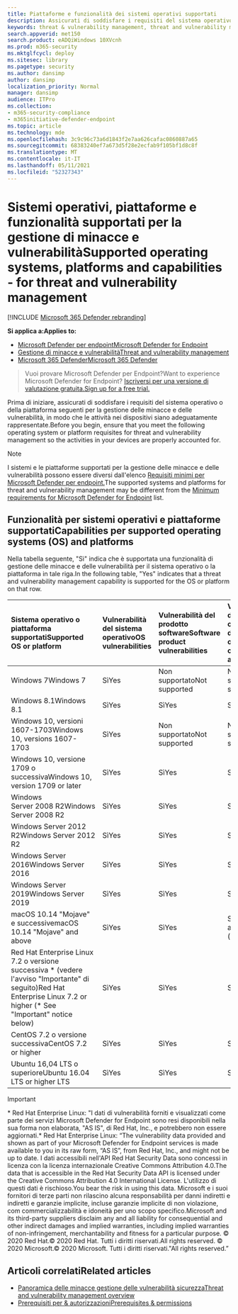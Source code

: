 ```yaml
---
title: Piattaforme e funzionalità dei sistemi operativi supportati
description: Assicurati di soddisfare i requisiti del sistema operativo o della piattaforma per la gestione delle minacce e delle vulnerabilità, in modo che le attività in tutti i dispositivi siano adeguatamente rappresentate.
keywords: threat & vulnerability management, threat and vulnerability management, operating system, platform requirements, prerequisites, Microsoft Defender for Endpoint-tvm supported os, Microsoft Defender for Endpoint-tvm, supported operating systems, supported platforms, linux support, mac support
search.appverid: met150
search.product: eADQiWindows 10XVcnh
ms.prod: m365-security
ms.mktglfcycl: deploy
ms.sitesec: library
ms.pagetype: security
ms.author: dansimp
author: dansimp
localization_priority: Normal
manager: dansimp
audience: ITPro
ms.collection:
- m365-security-compliance
- m365initiative-defender-endpoint
ms.topic: article
ms.technology: mde
ms.openlocfilehash: 3c9c96c73a6d1843f2e7aa626cafac0860887a65
ms.sourcegitcommit: 68383240ef7a673d5f28e2ecfab9f105bf1d8c8f
ms.translationtype: MT
ms.contentlocale: it-IT
ms.lasthandoff: 05/11/2021
ms.locfileid: "52327343"
---
```

# <a name="supported-operating-systems-platforms-and-capabilities---for-threat-and-vulnerability-management"></a><span data-ttu-id="ff174-104">Sistemi operativi, piattaforme e funzionalità supportati per la gestione di minacce e vulnerabilità</span><span class="sxs-lookup"><span data-stu-id="ff174-104">Supported operating systems, platforms and capabilities - for threat and vulnerability management</span></span>

[!INCLUDE [Microsoft 365 Defender rebranding](../../includes/microsoft-defender.md)]

<span data-ttu-id="ff174-105">**Si applica a:**</span><span class="sxs-lookup"><span data-stu-id="ff174-105">**Applies to:**</span></span>

- [<span data-ttu-id="ff174-106">Microsoft Defender per endpoint</span><span class="sxs-lookup"><span data-stu-id="ff174-106">Microsoft Defender for Endpoint</span></span>](https://go.microsoft.com/fwlink/?linkid=2154037)
- [<span data-ttu-id="ff174-107">Gestione di minacce e vulnerabilità</span><span class="sxs-lookup"><span data-stu-id="ff174-107">Threat and vulnerability management</span></span>](next-gen-threat-and-vuln-mgt.md)
- [<span data-ttu-id="ff174-108">Microsoft 365 Defender</span><span class="sxs-lookup"><span data-stu-id="ff174-108">Microsoft 365 Defender</span></span>](https://go.microsoft.com/fwlink/?linkid=2118804)

><span data-ttu-id="ff174-109">Vuoi provare Microsoft Defender per Endpoint?</span><span class="sxs-lookup"><span data-stu-id="ff174-109">Want to experience Microsoft Defender for Endpoint?</span></span> [<span data-ttu-id="ff174-110">Iscriversi per una versione di valutazione gratuita.</span><span class="sxs-lookup"><span data-stu-id="ff174-110">Sign up for a free trial.</span></span>](https://www.microsoft.com/microsoft-365/windows/microsoft-defender-atp?ocid=docs-wdatp-portaloverview-abovefoldlink)

<span data-ttu-id="ff174-111">Prima di iniziare, assicurati di soddisfare i requisiti del sistema operativo o della piattaforma seguenti per la gestione delle minacce e delle vulnerabilità, in modo che le attività nei dispositivi siano adeguatamente rappresentate.</span><span class="sxs-lookup"><span data-stu-id="ff174-111">Before you begin, ensure that you meet the following operating system or platform requisites for threat and vulnerability management so the activities in your devices are properly accounted for.</span></span>

>[!NOTE]
><span data-ttu-id="ff174-112">I sistemi e le piattaforme supportati per la gestione delle minacce e delle vulnerabilità possono essere diversi dall'elenco [Requisiti minimi per Microsoft Defender per endpoint.](minimum-requirements.md)</span><span class="sxs-lookup"><span data-stu-id="ff174-112">The supported systems and platforms for threat and vulnerability management may be different from the [Minimum requirements for Microsoft Defender for Endpoint](minimum-requirements.md) list.</span></span>

## <a name="capabilities-per-supported-operating-systems-os-and-platforms"></a><span data-ttu-id="ff174-113">Funzionalità per sistemi operativi e piattaforme supportati</span><span class="sxs-lookup"><span data-stu-id="ff174-113">Capabilities per supported operating systems (OS) and platforms</span></span>

<span data-ttu-id="ff174-114">Nella tabella seguente, "Sì" indica che è supportata una funzionalità di gestione delle minacce e delle vulnerabilità per il sistema operativo o la piattaforma in tale riga.</span><span class="sxs-lookup"><span data-stu-id="ff174-114">In the following table, "Yes" indicates that a threat and vulnerability management capability is supported for the OS or platform on that row.</span></span>

<span data-ttu-id="ff174-115">Sistema operativo o piattaforma supportati</span><span class="sxs-lookup"><span data-stu-id="ff174-115">Supported OS or platform</span></span> | <span data-ttu-id="ff174-116">Vulnerabilità del sistema operativo</span><span class="sxs-lookup"><span data-stu-id="ff174-116">OS vulnerabilities</span></span> | <span data-ttu-id="ff174-117">Vulnerabilità del prodotto software</span><span class="sxs-lookup"><span data-stu-id="ff174-117">Software product vulnerabilities</span></span> | <span data-ttu-id="ff174-118">Valutazione della configurazione del sistema operativo</span><span class="sxs-lookup"><span data-stu-id="ff174-118">OS configuration assessment</span></span> | <span data-ttu-id="ff174-119">Valutazione della configurazione dei controlli di sicurezza</span><span class="sxs-lookup"><span data-stu-id="ff174-119">Security controls configuration assessment</span></span> | <span data-ttu-id="ff174-120">Valutazione della configurazione del prodotto software</span><span class="sxs-lookup"><span data-stu-id="ff174-120">Software product configuration assessment</span></span>
:---|:---|:---|:---|:---|:---
<span data-ttu-id="ff174-121">Windows 7</span><span class="sxs-lookup"><span data-stu-id="ff174-121">Windows 7</span></span> | <span data-ttu-id="ff174-122">Sì</span><span class="sxs-lookup"><span data-stu-id="ff174-122">Yes</span></span> | <span data-ttu-id="ff174-123">Non supportato</span><span class="sxs-lookup"><span data-stu-id="ff174-123">Not supported</span></span> | <span data-ttu-id="ff174-124">Non supportato</span><span class="sxs-lookup"><span data-stu-id="ff174-124">Not supported</span></span> | <span data-ttu-id="ff174-125">Non supportato</span><span class="sxs-lookup"><span data-stu-id="ff174-125">Not supported</span></span> | <span data-ttu-id="ff174-126">Non supportato</span><span class="sxs-lookup"><span data-stu-id="ff174-126">Not supported</span></span>
<span data-ttu-id="ff174-127">Windows 8.1</span><span class="sxs-lookup"><span data-stu-id="ff174-127">Windows 8.1</span></span> | <span data-ttu-id="ff174-128">Sì</span><span class="sxs-lookup"><span data-stu-id="ff174-128">Yes</span></span> | <span data-ttu-id="ff174-129">Sì</span><span class="sxs-lookup"><span data-stu-id="ff174-129">Yes</span></span> | <span data-ttu-id="ff174-130">Sì</span><span class="sxs-lookup"><span data-stu-id="ff174-130">Yes</span></span> | <span data-ttu-id="ff174-131">Sì</span><span class="sxs-lookup"><span data-stu-id="ff174-131">Yes</span></span>| <span data-ttu-id="ff174-132">Sì</span><span class="sxs-lookup"><span data-stu-id="ff174-132">Yes</span></span>
<span data-ttu-id="ff174-133">Windows 10, versioni 1607-1703</span><span class="sxs-lookup"><span data-stu-id="ff174-133">Windows 10, versions 1607-1703</span></span> | <span data-ttu-id="ff174-134">Sì</span><span class="sxs-lookup"><span data-stu-id="ff174-134">Yes</span></span>  | <span data-ttu-id="ff174-135">Non supportato</span><span class="sxs-lookup"><span data-stu-id="ff174-135">Not supported</span></span> | <span data-ttu-id="ff174-136">Non supportato</span><span class="sxs-lookup"><span data-stu-id="ff174-136">Not supported</span></span> | <span data-ttu-id="ff174-137">Non supportato</span><span class="sxs-lookup"><span data-stu-id="ff174-137">Not supported</span></span> | <span data-ttu-id="ff174-138">Non supportato</span><span class="sxs-lookup"><span data-stu-id="ff174-138">Not supported</span></span>
<span data-ttu-id="ff174-139">Windows 10, versione 1709 o successiva</span><span class="sxs-lookup"><span data-stu-id="ff174-139">Windows 10, version 1709 or later</span></span> | <span data-ttu-id="ff174-140">Sì</span><span class="sxs-lookup"><span data-stu-id="ff174-140">Yes</span></span> | <span data-ttu-id="ff174-141">Sì</span><span class="sxs-lookup"><span data-stu-id="ff174-141">Yes</span></span> | <span data-ttu-id="ff174-142">Sì</span><span class="sxs-lookup"><span data-stu-id="ff174-142">Yes</span></span> | <span data-ttu-id="ff174-143">Sì</span><span class="sxs-lookup"><span data-stu-id="ff174-143">Yes</span></span> | <span data-ttu-id="ff174-144">Sì</span><span class="sxs-lookup"><span data-stu-id="ff174-144">Yes</span></span>
<span data-ttu-id="ff174-145">Windows Server 2008 R2</span><span class="sxs-lookup"><span data-stu-id="ff174-145">Windows Server 2008 R2</span></span> | <span data-ttu-id="ff174-146">Sì</span><span class="sxs-lookup"><span data-stu-id="ff174-146">Yes</span></span> | <span data-ttu-id="ff174-147">Sì</span><span class="sxs-lookup"><span data-stu-id="ff174-147">Yes</span></span> | <span data-ttu-id="ff174-148">Sì</span><span class="sxs-lookup"><span data-stu-id="ff174-148">Yes</span></span> | <span data-ttu-id="ff174-149">Sì</span><span class="sxs-lookup"><span data-stu-id="ff174-149">Yes</span></span> | <span data-ttu-id="ff174-150">Sì</span><span class="sxs-lookup"><span data-stu-id="ff174-150">Yes</span></span>
<span data-ttu-id="ff174-151">Windows Server 2012 R2</span><span class="sxs-lookup"><span data-stu-id="ff174-151">Windows Server 2012 R2</span></span> | <span data-ttu-id="ff174-152">Sì</span><span class="sxs-lookup"><span data-stu-id="ff174-152">Yes</span></span> | <span data-ttu-id="ff174-153">Sì</span><span class="sxs-lookup"><span data-stu-id="ff174-153">Yes</span></span> | <span data-ttu-id="ff174-154">Sì</span><span class="sxs-lookup"><span data-stu-id="ff174-154">Yes</span></span> | <span data-ttu-id="ff174-155">Sì</span><span class="sxs-lookup"><span data-stu-id="ff174-155">Yes</span></span> | <span data-ttu-id="ff174-156">Sì</span><span class="sxs-lookup"><span data-stu-id="ff174-156">Yes</span></span>
<span data-ttu-id="ff174-157">Windows Server 2016</span><span class="sxs-lookup"><span data-stu-id="ff174-157">Windows Server 2016</span></span> | <span data-ttu-id="ff174-158">Sì</span><span class="sxs-lookup"><span data-stu-id="ff174-158">Yes</span></span> | <span data-ttu-id="ff174-159">Sì</span><span class="sxs-lookup"><span data-stu-id="ff174-159">Yes</span></span> | <span data-ttu-id="ff174-160">Sì</span><span class="sxs-lookup"><span data-stu-id="ff174-160">Yes</span></span> | <span data-ttu-id="ff174-161">Sì</span><span class="sxs-lookup"><span data-stu-id="ff174-161">Yes</span></span> | <span data-ttu-id="ff174-162">Sì</span><span class="sxs-lookup"><span data-stu-id="ff174-162">Yes</span></span>
<span data-ttu-id="ff174-163">Windows Server 2019</span><span class="sxs-lookup"><span data-stu-id="ff174-163">Windows Server 2019</span></span> | <span data-ttu-id="ff174-164">Sì</span><span class="sxs-lookup"><span data-stu-id="ff174-164">Yes</span></span> | <span data-ttu-id="ff174-165">Sì</span><span class="sxs-lookup"><span data-stu-id="ff174-165">Yes</span></span> | <span data-ttu-id="ff174-166">Sì</span><span class="sxs-lookup"><span data-stu-id="ff174-166">Yes</span></span> | <span data-ttu-id="ff174-167">Sì</span><span class="sxs-lookup"><span data-stu-id="ff174-167">Yes</span></span> | <span data-ttu-id="ff174-168">Sì</span><span class="sxs-lookup"><span data-stu-id="ff174-168">Yes</span></span>
<span data-ttu-id="ff174-169">macOS 10.14 "Mojave" e successive</span><span class="sxs-lookup"><span data-stu-id="ff174-169">macOS 10.14 "Mojave" and above</span></span> | <span data-ttu-id="ff174-170">Sì</span><span class="sxs-lookup"><span data-stu-id="ff174-170">Yes</span></span> | <span data-ttu-id="ff174-171">Sì</span><span class="sxs-lookup"><span data-stu-id="ff174-171">Yes</span></span> | <span data-ttu-id="ff174-172">Sì \( anteprima\)</span><span class="sxs-lookup"><span data-stu-id="ff174-172">Yes \(preview\)</span></span> | <span data-ttu-id="ff174-173">Sì \( anteprima\)</span><span class="sxs-lookup"><span data-stu-id="ff174-173">Yes \(preview\)</span></span> | <span data-ttu-id="ff174-174">Sì \( anteprima\)</span><span class="sxs-lookup"><span data-stu-id="ff174-174">Yes \(preview\)</span></span>
<span data-ttu-id="ff174-175">Red Hat Enterprise Linux 7.2 o versione successiva \* (vedere l'avviso "Importante" di seguito)</span><span class="sxs-lookup"><span data-stu-id="ff174-175">Red Hat Enterprise Linux 7.2 or higher (\* See "Important" notice below)</span></span> | <span data-ttu-id="ff174-176">Sì</span><span class="sxs-lookup"><span data-stu-id="ff174-176">Yes</span></span> | <span data-ttu-id="ff174-177">Sì</span><span class="sxs-lookup"><span data-stu-id="ff174-177">Yes</span></span> | <span data-ttu-id="ff174-178">Sì</span><span class="sxs-lookup"><span data-stu-id="ff174-178">Yes</span></span> | <span data-ttu-id="ff174-179">Sì</span><span class="sxs-lookup"><span data-stu-id="ff174-179">Yes</span></span> | <span data-ttu-id="ff174-180">Sì</span><span class="sxs-lookup"><span data-stu-id="ff174-180">Yes</span></span>
<span data-ttu-id="ff174-181">CentOS 7.2 o versione successiva</span><span class="sxs-lookup"><span data-stu-id="ff174-181">CentOS 7.2 or higher</span></span> | <span data-ttu-id="ff174-182">Sì</span><span class="sxs-lookup"><span data-stu-id="ff174-182">Yes</span></span> | <span data-ttu-id="ff174-183">Sì</span><span class="sxs-lookup"><span data-stu-id="ff174-183">Yes</span></span> | <span data-ttu-id="ff174-184">Sì</span><span class="sxs-lookup"><span data-stu-id="ff174-184">Yes</span></span> | <span data-ttu-id="ff174-185">Sì</span><span class="sxs-lookup"><span data-stu-id="ff174-185">Yes</span></span> | <span data-ttu-id="ff174-186">Sì</span><span class="sxs-lookup"><span data-stu-id="ff174-186">Yes</span></span>
<span data-ttu-id="ff174-187">Ubuntu 16,04 LTS o superiore</span><span class="sxs-lookup"><span data-stu-id="ff174-187">Ubuntu 16.04 LTS or higher LTS</span></span> | <span data-ttu-id="ff174-188">Sì</span><span class="sxs-lookup"><span data-stu-id="ff174-188">Yes</span></span> | <span data-ttu-id="ff174-189">Sì</span><span class="sxs-lookup"><span data-stu-id="ff174-189">Yes</span></span> | <span data-ttu-id="ff174-190">Sì</span><span class="sxs-lookup"><span data-stu-id="ff174-190">Yes</span></span> | <span data-ttu-id="ff174-191">Sì</span><span class="sxs-lookup"><span data-stu-id="ff174-191">Yes</span></span> | <span data-ttu-id="ff174-192">Sì</span><span class="sxs-lookup"><span data-stu-id="ff174-192">Yes</span></span>

>[!IMPORTANT]
> <span data-ttu-id="ff174-193">\* Red Hat Enterprise Linux: "I dati di vulnerabilità forniti e visualizzati come parte dei servizi Microsoft Defender for Endpoint sono resi disponibili nella sua forma non elaborata, "AS IS", di Red Hat, Inc., e potrebbero non essere aggiornati.</span><span class="sxs-lookup"><span data-stu-id="ff174-193">\* Red Hat Enterprise Linux: “The vulnerability data provided and shown as part of your Microsoft Defender for Endpoint services is made available to you in its raw form, “AS IS”, from Red Hat, Inc., and might not be up to date.</span></span> <span data-ttu-id="ff174-194">I dati accessibili nell'API Red Hat Security Data sono concessi in licenza con la licenza internazionale Creative Commons Attribution 4.0.</span><span class="sxs-lookup"><span data-stu-id="ff174-194">The data that is accessible in the Red Hat Security Data API is licensed under the Creative Commons Attribution 4.0 International License.</span></span> <span data-ttu-id="ff174-195">L'utilizzo di questi dati è rischioso.</span><span class="sxs-lookup"><span data-stu-id="ff174-195">You bear the risk in using this data.</span></span> <span data-ttu-id="ff174-196">Microsoft e i suoi fornitori di terze parti non rilascino alcuna responsabilità per danni indiretti e indiretti e garanzie implicite, incluse garanzie implicite di non violazione, com commercializzabilità e idoneità per uno scopo specifico.</span><span class="sxs-lookup"><span data-stu-id="ff174-196">Microsoft and its third-party suppliers disclaim any and all liability for consequential and other indirect damages and implied warranties, including implied warranties of non-infringement, merchantability and fitness for a particular purpose.</span></span> <span data-ttu-id="ff174-197">© 2020 Red Hat.</span><span class="sxs-lookup"><span data-stu-id="ff174-197">© 2020 Red Hat.</span></span> <span data-ttu-id="ff174-198">Tutti i diritti riservati.</span><span class="sxs-lookup"><span data-stu-id="ff174-198">All rights reserved.</span></span> <span data-ttu-id="ff174-199">© 2020 Microsoft.</span><span class="sxs-lookup"><span data-stu-id="ff174-199">© 2020 Microsoft.</span></span> <span data-ttu-id="ff174-200">Tutti i diritti riservati."</span><span class="sxs-lookup"><span data-stu-id="ff174-200">All rights reserved.”</span></span>

## <a name="related-articles"></a><span data-ttu-id="ff174-201">Articoli correlati</span><span class="sxs-lookup"><span data-stu-id="ff174-201">Related articles</span></span>

- [<span data-ttu-id="ff174-202">Panoramica delle minacce gestione delle vulnerabilità sicurezza</span><span class="sxs-lookup"><span data-stu-id="ff174-202">Threat and vulnerability management overview</span></span>](next-gen-threat-and-vuln-mgt.md)
- [<span data-ttu-id="ff174-203">Prerequisiti per & autorizzazioni</span><span class="sxs-lookup"><span data-stu-id="ff174-203">Prerequisites & permissions</span></span>](tvm-prerequisites.md)
